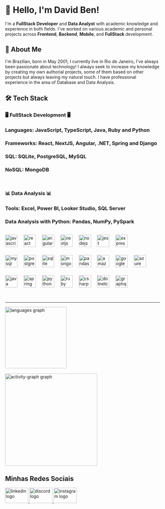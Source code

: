 <h1>👋 Hello, I'm David Ben!</h1> 

I'm a **FullStack Developer** and **Data Analyst** with academic knowledge and experience in both fields. I've worked on various academic and personal projects across **Frontend**, **Backend**, **Mobile**, and **FullStack** development.

<h2>🌱 About Me</h2>
I'm Brazilian, born in May 2001, I currently live in Rio de Janeiro, I've always been passionate about technology!
I always seek to increase my knowledge by creating my own authorial projects, some of them based on other projects but always leaving my natural touch.
I have professional experience in the area of ​​Database and Data Analysis.

<div>
<h2>🛠️ Tech Stack</h2>

### 🖥 FullStack Development 🖥
<h3>Languages: JavaScript, TypeScript, Java, Ruby and Python</h3>
<h3>Frameworks: React, NextJS, Angular, .NET, Spring and Django</h3>
<h3>SQL: SQLite, PostgreSQL, MySQL</h3>
<h3>NoSQL: MongoDB</h3>

<br>

### 📊 Data Analysis 📊
<h3>Tools: Excel, Power BI, Looker Studio, SQL Server</h3>
<h3>Data Analysis with Python: Pandas, NumPy, PySpark</h3>
</div>

<br>

<div align="left">
<img src="https://cdn.jsdelivr.net/gh/devicons/devicon/icons/javascript/javascript-plain.svg" height="40" alt="javascript logo"  />
<img width="12" />
<img src="https://cdn.jsdelivr.net/gh/devicons/devicon/icons/react/react-original.svg" height="40" alt="react logo"  />
<img width="12" />
<img src="https://cdn.simpleicons.org/angular/DD0031" height="40" alt="angularjs logo"  />
<img width="12" />
<img src="https://cdn.jsdelivr.net/gh/devicons/devicon/icons/nextjs/nextjs-original.svg" height="40" alt="nextjs logo"  />
<img width="12" />
<img src="https://cdn.simpleicons.org/nodedotjs/339933" height="40" alt="nodejs logo"  />
<img width="12" />
<img src="https://cdn.jsdelivr.net/gh/devicons/devicon/icons/jest/jest-plain.svg" height="40" alt="jest logo"  />
<img width="12" />
<img src="https://cdn.jsdelivr.net/gh/devicons/devicon/icons/express/express-original.svg" height="40" alt="express logo"  />
</div>

###

<div align="left">
<img src="https://cdn.jsdelivr.net/gh/devicons/devicon/icons/mysql/mysql-original.svg" height="40" alt="mysql logo"  />
<img width="12" />
<img src="https://cdn.jsdelivr.net/gh/devicons/devicon/icons/postgresql/postgresql-original.svg" height="40" alt="postgresql logo"  />
<img width="12" />
<img src="https://cdn.jsdelivr.net/gh/devicons/devicon/icons/sqlite/sqlite-original.svg" height="40" alt="sqlite logo"  />
<img width="12" />
<img src="https://cdn.jsdelivr.net/gh/devicons/devicon/icons/mongodb/mongodb-original.svg" height="40" alt="mongodb logo"  />
<img width="12" />
<img src="https://cdn.jsdelivr.net/gh/devicons/devicon/icons/pandas/pandas-original.svg" height="40" alt="pandas logo"  />
<img width="12" />
<img src="https://cdn.jsdelivr.net/gh/devicons/devicon/icons/amazonwebservices/amazonwebservices-plain-wordmark.svg" height="40" alt="amazonwebservices logo"  />
<img width="12" />
<img src="https://cdn.jsdelivr.net/gh/devicons/devicon/icons/googlecloud/googlecloud-original.svg" height="40" alt="googlecloud logo"  />
<img width="12" />
<img src="https://cdn.jsdelivr.net/gh/devicons/devicon/icons/azure/azure-original.svg" height="40" alt="azure logo"  />
</div>

###

<div align="left">
<img src="https://cdn.jsdelivr.net/gh/devicons/devicon/icons/java/java-original.svg" height="40" alt="java logo"  />
<img width="12" />
<img src="https://cdn.jsdelivr.net/gh/devicons/devicon/icons/spring/spring-original.svg" height="40" alt="spring logo"  />
<img width="12" />
<img src="https://cdn.jsdelivr.net/gh/devicons/devicon/icons/python/python-original.svg" height="40" alt="python logo"  />
<img width="12" />
<img src="https://cdn.simpleicons.org/ruby/CC342D" height="40" alt="ruby logo"  />
<img width="12" />
<img src="https://cdn.jsdelivr.net/gh/devicons/devicon/icons/csharp/csharp-original.svg" height="40" alt="csharp logo"  />
<img width="12" />
<img src="https://cdn.jsdelivr.net/gh/devicons/devicon/icons/dotnetcore/dotnetcore-original.svg" height="40" alt="dotnetcore logo"  />
<img width="12" />
<img src="https://cdn.simpleicons.org/graphql/E10098" height="40" alt="graphql logo"  />
</div>

<br><hr>
<div align="left">
  <img src="https://github-readme-stats.vercel.app/api/top-langs?username=DavidBen48&locale=en&hide_title=true&layout=compact&card_width=320&langs_count=6&theme=dracula&hide_border=false&order=2" height="200" alt="languages graph"  />
</div>
<br>
<div align="left">
  <img src="https://github-readme-activity-graph.vercel.app/graph?username=DavidBen48&radius=16&theme=react&area=true&order=5" height="300" alt="activity-graph graph"  />
</div>

## Minhas Redes Sociais

<div align="left">
  <a href="https://www.linkedin.com/in/davidben81/" target="_blank">
    <img src="https://raw.githubusercontent.com/maurodesouza/profile-readme-generator/master/src/assets/icons/social/linkedin/default.svg" width="75" height="50" alt="linkedin logo"  />
  </a>
  <a href="davidben_47" target="_blank">
    <img src="https://raw.githubusercontent.com/maurodesouza/profile-readme-generator/master/src/assets/icons/social/discord/default.svg" width="75" height="50" alt="discord logo"  />
  </a>
  <a href="https://www.instagram.com/davidben_48/" target="_blank">
    <img src="https://raw.githubusercontent.com/maurodesouza/profile-readme-generator/master/src/assets/icons/social/instagram/default.svg" width="75" height="50" alt="instagram logo"  />
  </a>
</div>

###
